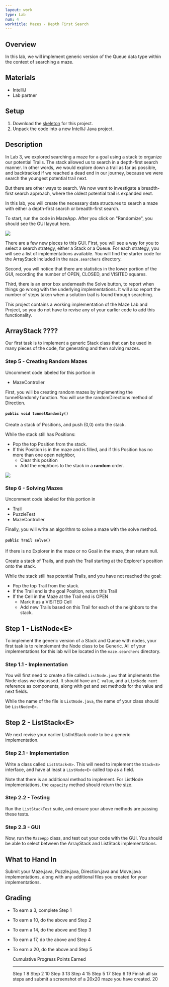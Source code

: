 ```yaml
---
layout: work
type: Lab
num: 4
worktitle: Mazes - Depth First Search
---
```


## Overview

In this lab, we will implement generic version of the Queue
data type within the context of searching a maze.

## Materials

-   IntelliJ
-   Lab partner

## Setup


1.  Download the [skeleton](../code/mazelabqs.zip) for this project.
2.  Unpack the code into a new IntelliJ Java project.

## Description

In Lab 3, we explored searching a maze for a goal using a stack to
organize our potential Trails. The stack allowed us to search in a
depth-first search manner. In other words, we would explore down a trail
as far as possible, and backtracked if we reached a dead end in our
journey, because we were search the youngest potential trail next.

But there are other ways to search. We now want to investigate a
breadth-first search approach, where the oldest potential trail is
expanded next.

In this lab, you will create the necessary data structures to search a
maze with either a depth-first search or breadth-first search.

To start, run the code in MazeApp. After you click on "Randomize", you
should see the GUI layout here.

![](../assets/images/mazegui7.png)

There are a few new pieces to this GUI. First, you will see a way for
you to select a search strategy, either a Stack or a Queue. For each
strategy, you will see a list of implementations available.
You will find the starter code for the ArrayStack included in the
`maze.searchers` directory.

Second, you will notice that there are statistics in the lower portion
of the GUI, recording the number of OPEN, CLOSED, and VISITED squares.

Third, there is an error box underneath the Solve button, to report when
things go wrong with the underlying implementations. It will also report
the number of steps taken when a solution trail is found through
searching.

This project contains a working implementation of the Maze Lab and
Project, so you do not have to revise any of your earlier code to add
this functionality.

## ArrayStack ????

Our first task is to implement a generic Stack class that can be used in many
pieces of the code, for generating and then solving mazes.

### Step 5 - Creating Random Mazes

Uncomment code labeled for this portion in

-   MazeController

First, you will be creating random mazes by implementing the
tunnelRandomly function. You will use the randomDirections method of
Direction.

#### `public void tunnelRandomly()`

Create a stack of Positions, and push (0,0) onto the stack.

While the stack still has Positions:

-   Pop the top Position from the stack.
-   If this Position is in the maze and is filled, and if this Position
    has no more than one open neighbor,
    -   Clear this position
    -   Add the neighbors to the stack in a **random** order.

![](../assets/images/mazegui5.png)

### Step 6 - Solving Mazes

Uncomment code labeled for this portion in

-   Trail
-   PuzzleTest
-   MazeController

Finally, you will write an algorithm to solve a maze with the solve
method.

#### `public Trail solve()`

If there is no Explorer in the maze or no Goal in the maze, then return
null.

Create a stack of Trails, and push the Trail starting at the Explorer's
position onto the stack.

While the stack still has potential Trails, and you have not reached the
goal:

-   Pop the top Trail from the stack.
-   If the Trail end is the goal Position, return this Trail
-   If the Cell in the Maze at the Trail end is OPEN
    -   Mark it as a VISITED Cell
    -   Add new Trails based on this Trail for each of the neighbors to
        the stack.

## Step 1 - ListNode\<E\>

To implement the generic version of a Stack and Queue with nodes, your
first task is to reimplement the Node class to be Generic. All of your
implementations for this lab will be located in the `maze.searchers`
directory.

### Step 1.1 - Implementation

You will first need to create a file called `ListNode.java` that
implements the Node class we discussed. It should have an `E value`, and
a `ListNode next` reference as components, along with get and set
methods for the value and next fields.

While the name of the file is `ListNode.java`, the name of your class
should be `ListNode<E>`.

## Step 2 - ListStack\<E\>

We next revise your earlier ListIntStack code to be a generic
implementation.

### Step 2.1 - Implementation

Write a class called `ListStack<E>`. This will need to implement the
`Stack<E>` interface, and have at least a `ListNode<E>` called top as a
field.

Note that there is an additional method to implement. For ListNode
implementations, the `capacity` method should return the size.

### Step 2.2 - Testing

Run the `ListStackTest` suite, and ensure your above methods are passing
these tests.

### Step 2.3 - GUI

Now, run the `MazeApp` class, and test out your code with the GUI. You
should be able to select between the ArrayStack and ListStack
implementations.

## What to Hand In

Submit your Maze.java, Puzzle.java, Direction.java and Move.java
implementations, along with any additional files you created for your
implementations.

## Grading

* To earn a 3, complete Step 1
* To earn a 10, do the above and Step 2
* To earn a 14, do the above and Step 3
* To earn a 17, do the above and Step 4
* To earn a 20, do the above and Step 5


  Cumulative Progress                                                              Points Earned
  -------------------------------------------------------------------------------- ---------------
  Step 1                                                                           8
  Step 2                                                                           10
  Step 3                                                                           13
  Step 4                                                                           15
  Step 5                                                                           17
  Step 6                                                                           19
  Finish all six steps and submit a screenshot of a 20x20 maze you have created.   20
